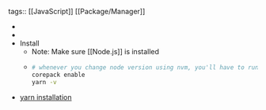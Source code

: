 tags:: [[JavaScript]] [[Package/Manager]]

-
-
- Install
	- Note: Make sure [[Node.js]] is installed
	- ```bash
	  # whenever you change node version using nvm, you'll have to run the following command
	  corepack enable
	  yarn -v
	  ```
- [yarn installation](https://yarnpkg.com/getting-started/install)